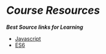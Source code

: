 # _Course Resources_

**_Best Source links for Learning_**

* [Javascript](https://www.javascripttutorial.net/)
* [ES6](https://www.javascripttutorial.net/es6/)
